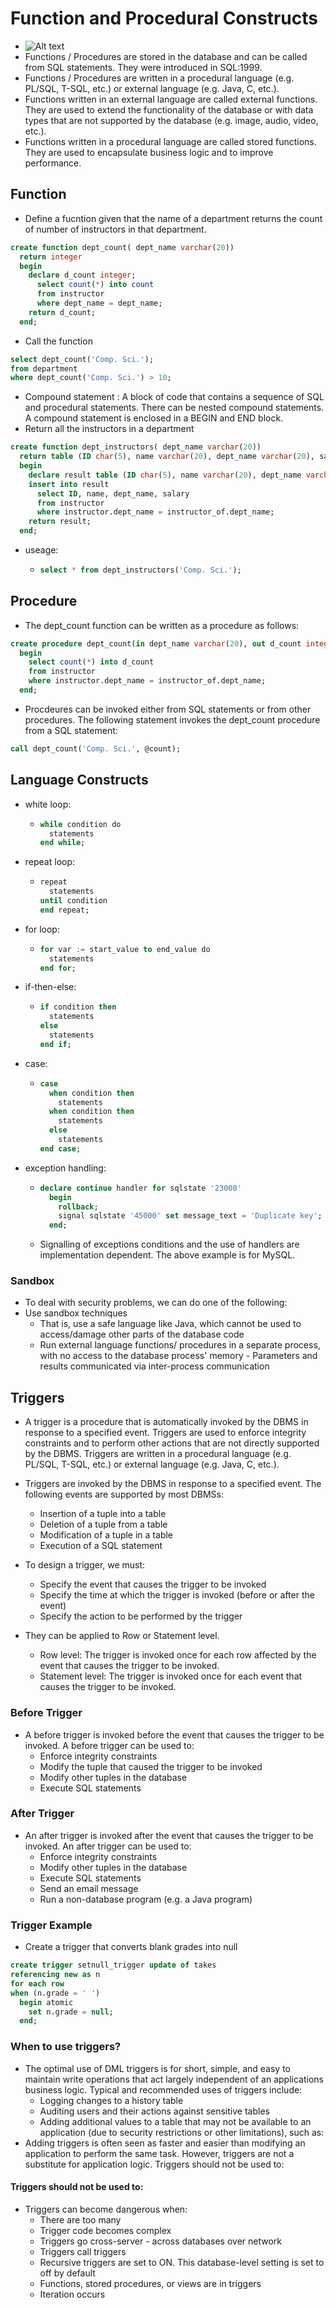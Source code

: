 # Function and Procedural Constructs

- ![Alt text](images/3.png)
- Functions / Procedures are stored in the database and can be called from SQL statements. They were introduced in SQL:1999.
- Functions / Procedures are written in a procedural language (e.g. PL/SQL, T-SQL, etc.) or external language (e.g. Java, C, etc.).
- Functions written in an external language are called external functions. They are used to extend the functionality of the database or with data types that are not supported by the database (e.g. image, audio, video, etc.).
- Functions written in a procedural language are called stored functions. They are used to encapsulate business logic and to improve performance.

## Function

- Define a fucntion given that the name of a department returns the count of number of instructors in that department.

```sql
create function dept_count( dept_name varchar(20))
  return integer
  begin
    declare d_count integer;
      select count(*) into count
      from instructor
      where dept_name = dept_name;
    return d_count;
  end;
```

- Call the function

```sql
select dept_count('Comp. Sci.');
from department
where dept_count('Comp. Sci.') > 10;
```

- Compound statement : A block of code that contains a sequence of SQL and procedural statements. There can be nested compound statements. A compound statement is enclosed in a BEGIN and END block.
- Return all the instructors in a department

```sql
create function dept_instructors( dept_name varchar(20))
  return table (ID char(5), name varchar(20), dept_name varchar(20), salary numeric(8,2))
  begin
    declare result table (ID char(5), name varchar(20), dept_name varchar(20), salary numeric(8,2));
    insert into result
      select ID, name, dept_name, salary
      from instructor
      where instructor.dept_name = instructor_of.dept_name;
    return result;
  end;
```

- useage:

  - ```sql
    select * from dept_instructors('Comp. Sci.');
    ```

## Procedure

- The dept_count function can be written as a procedure as follows:

```sql
create procedure dept_count(in dept_name varchar(20), out d_count integer)
  begin
    select count(*) into d_count
    from instructor
    where instructor.dept_name = instructor_of.dept_name;
  end;
```

- Procdeures can be invoked either from SQL statements or from other procedures. The following statement invokes the dept_count procedure from a SQL statement:

```sql
call dept_count('Comp. Sci.', @count);
```

## Language Constructs

- white loop:
  - ```sql
    while condition do
      statements
    end while;
    ```
- repeat loop:
  - ```sql
    repeat
      statements
    until condition
    end repeat;
    ```
- for loop:
  - ```sql
    for var := start_value to end_value do
      statements
    end for;
    ```
- if-then-else:
  - ```sql
    if condition then
      statements
    else
      statements
    end if;
    ```
- case:
  - ```sql
    case
      when condition then
        statements
      when condition then
        statements
      else
        statements
    end case;
    ```
- exception handling:
  - ```sql
    declare continue handler for sqlstate '23000'
      begin
        rollback;
        signal sqlstate '45000' set message_text = 'Duplicate key';
      end;
    ```
  - Signalling of exceptions conditions and the use of handlers are implementation dependent. The above example is for MySQL.

### Sandbox

- To deal with security problems, we can do one of the following:
- Use sandbox techniques
  - That is, use a safe language like Java, which cannot be used to access/damage other parts of the database code
  - Run external language functions/ procedures in a separate process, with no access to the database process' memory - Parameters and results communicated via inter-process communication

## Triggers

- A trigger is a procedure that is automatically invoked by the DBMS in response to a specified event. Triggers are used to enforce integrity constraints and to perform other actions that are not directly supported by the DBMS. Triggers are written in a procedural language (e.g. PL/SQL, T-SQL, etc.) or external language (e.g. Java, C, etc.).
- Triggers are invoked by the DBMS in response to a specified event. The following events are supported by most DBMSs:
  - Insertion of a tuple into a table
  - Deletion of a tuple from a table
  - Modification of a tuple in a table
  - Execution of a SQL statement
- To design a trigger, we must:

  - Specify the event that causes the trigger to be invoked
  - Specify the time at which the trigger is invoked (before or after the event)
  - Specify the action to be performed by the trigger

- They can be applied to Row or Statement level.
  - Row level: The trigger is invoked once for each row affected by the event that causes the trigger to be invoked.
  - Statement level: The trigger is invoked once for each event that causes the trigger to be invoked.

### Before Trigger

- A before trigger is invoked before the event that causes the trigger to be invoked. A before trigger can be used to:
  - Enforce integrity constraints
  - Modify the tuple that caused the trigger to be invoked
  - Modify other tuples in the database
  - Execute SQL statements

### After Trigger

- An after trigger is invoked after the event that causes the trigger to be invoked. An after trigger can be used to:
  - Enforce integrity constraints
  - Modify other tuples in the database
  - Execute SQL statements
  - Send an email message
  - Run a non-database program (e.g. a Java program)

### Trigger Example

- Create a trigger that converts blank grades into null

```sql
create trigger setnull_trigger update of takes
referencing new as n
for each row
when (n.grade = ' ')
  begin atomic
    set n.grade = null;
  end;
```

### When to use triggers?

- The optimal use of DML triggers is for short, simple, and easy to maintain write
  operations that act largely independent of an applications business logic.
  Typical and recommended uses of triggers include:
  - Logging changes to a history table
  - Auditing users and their actions against sensitive tables
  - Adding additional values to a table that may not be available to an application (due to security restrictions or other limitations), such as:
- Adding triggers is often seen as faster and easier than modifying an application to perform the same task. However, triggers are not a substitute for application logic. Triggers should not be used to:

#### Triggers should not be used to:

- Triggers can become dangerous when:
  - There are too many
  - Trigger code becomes complex
  - Triggers go cross-server - across databases over network
  - Triggers call triggers
  - Recursive triggers are set to ON. This database-level setting is set to off by default
  - Functions, stored procedures, or views are in triggers
  - Iteration occurs
